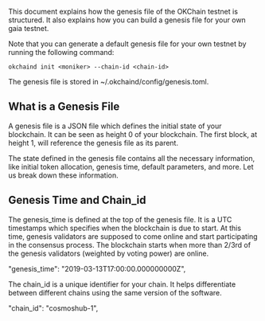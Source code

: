 This document explains how the genesis file of the OKChain testnet is structured. It also explains how you can build a genesis file for your own gaia testnet.

Note that you can generate a default genesis file for your own testnet by running the following command:

    okchaind init <moniker> --chain-id <chain-id>

The genesis file is stored in ~/.okchaind/config/genesis.toml.

## What is a Genesis File

A genesis file is a JSON file which defines the initial state of your blockchain. It can be seen as height 0 of your blockchain. The first block, at height 1, will reference the genesis file as its parent.

The state defined in the genesis file contains all the necessary information, like initial token allocation, genesis time, default parameters, and more. Let us break down these information.

## Genesis Time and Chain_id

The genesis_time is defined at the top of the genesis file. It is a UTC timestamps which specifies when the blockchain is due to start. At this time, genesis validators are supposed to come online and start participating in the consensus process. The blockchain starts when more than 2/3rd of the genesis validators (weighted by voting power) are online.

"genesis_time": "2019-03-13T17:00:00.000000000Z",

The chain_id is a unique identifier for your chain. It helps differentiate between different chains using the same version of the software.

"chain_id": "cosmoshub-1",


